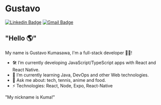# Gustavo
[![Linkedin Badge](https://img.shields.io/badge/-gustavokumasawa-blue?style=flat-square&logo=Linkedin&logoColor=white&link=https://www.linkedin.com/in/gustavo-kumasawa-0b2252173/)](https://www.linkedin.com/in/gustavo-kumasawa-0b2252173/)
[![Gmail Badge](https://img.shields.io/badge/-gustavokumasawa@gmail.com-c14438?style=flat-square&logo=Gmail&logoColor=white&link=mailto:gustavokumasawa@gmail.com)](mailto:gustavokumasawa@gmail.com)

## "Hello 🌎" 

My name is Gustavo Kumasawa, I'm a full-stack developer 👨‍💻!

- 🛠 I’m currently developing JavaScript/TypeScript apps with React and React Native.
- 🌱 I’m currently learning Java, DevOps and other Web technologies.
- 💬 Ask me about: tech, tennis, anime and food.
-  ⚡ Technologies: React, Node, Expo, React-Native

"My nickname is Kuma!" 